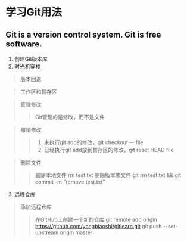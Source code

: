 学习Git用法
===========
Git is a version control system. Git is free software.
-----------
1. 创建Git版本库
2. 时光机穿梭
> 版本回退

> 工作区和暂存区

> 管理修改
>> Git管理的是修改，而不是文件

> 撤销修改
>> 1. 未执行git add的修改，git checkout -- file
>> 2. 已经执行git add放到暂存区的修改，git reset HEAD file 

> 删除文件
>> 删除本地文件 rm test.txt
>> 删除版本库文件 git rm test.txt && git commit -m "remove test.txt"

3. 远程仓库
> 添加远程仓库
>> 在GitHub上创建一个新的仓库
>> git remote add origin https://github.com/yongbiaoshi/gitlearn.git
>> git push --set-upstream origin master 
